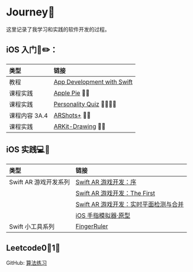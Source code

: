 # Journey📱
这里记录了我学习和实践的软件开发的过程。

## iOS 入门📖✏️：
|类型 | 链接 |
|:- | :- |
|教程 | [App Development with Swift](https://books.apple.com/jp/book/app-development-with-swift/id1465002990) |
|课程实践 | [Apple Pie](https://github.com/MintJian/My-iOS-Journey/tree/master/Apple%20Pie) 🍎🌲 |
|课程实践 | [Personality Quiz](https://github.com/MintJian/My-iOS-Journey/tree/master/PersonalityQuiz) 🐶🐱🐰🐢 |
|课程内容 3A.4 | [ARShots+](https://github.com/MintJian/My-iOS-Journey/tree/master/ARShots) 📱🏀 |
|课程实践 | [ARKit-Drawing](https://github.com/MintJian/My-iOS-Journey/tree/master/ARKit-Drawing) 📱🔧 |


## iOS 实践💻🔨
|类型 | 链接 |
|:- | :- |
|Swift AR 游戏开发系列| [Swift AR 游戏开发：序](https://www.mintjian.com/2020/02/17/swift-ar-游戏开发：序/) |
| | [Swift AR 游戏开发：The First](https://www.mintjian.com/2020/02/26/swift-ar-游戏开发：the-first/) |
| | [Swift AR 游戏开发：实时平面检测与合并](https://www.mintjian.com/2020/03/29/swift-ar-游戏开法：实时平面检测与合并/) |
| | [iOS 手指模拟器·原型](https://github.com/MintJian/HandSimulator_Prototype/) |
|Swift 小工具系列| [FingerRuler](https://github.com/MintJian/FingerRuler/) |

## Leetcode0⃣️1⃣️
GitHub: [算法练习](https://github.com/MintJian/leetcode-swift)
